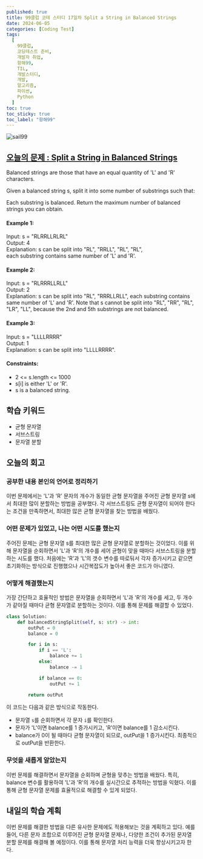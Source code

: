 ```yaml
---
published: true
title: 99클럽 코테 스터디 17일차 Split a String in Balanced Strings
date: 2024-06-05
categories: [Coding Test]
tags:
  [
    99클럽,
    코딩테스트 준비,
    개발자 취업,
    항해99,
    TIL,
    개발스터디,
    개발,
    알고리즘,
    파이썬,
    Python
  ]
toc: true
toc_sticky: true
toc_label: "항해99"
---
```


<img alt='sail99' src="https://github.com/dev-woody/dev-woody.github.io/assets/87690037/9acd8a60-ff3e-48fb-a317-38c699c8bf0e">

## [오늘의 문제 : Split a String in Balanced Strings](https://leetcode.com/problems/split-a-string-in-balanced-strings/description/)

Balanced strings are those that have an equal quantity of 'L' and 'R' characters.

Given a balanced string s, split it into some number of substrings such that:

Each substring is balanced.
Return the maximum number of balanced strings you can obtain.

#### Example 1:

Input: s = "RLRRLLRLRL"<br/>
Output: 4<br/>
Explanation: s can be split into "RL", "RRLL", "RL", "RL", <br/>each substring contains same number of 'L' and 'R'.<br/>

#### Example 2:

Input: s = "RLRRRLLRLL"<br/>
Output: 2<br/>
Explanation: s can be split into "RL", "RRRLLRLL", each substring contains same number of 'L' and 'R'.
Note that s cannot be split into "RL", "RR", "RL", "LR", "LL", because the 2nd and 5th substrings are not balanced.

#### Example 3:

Input: s = "LLLLRRRR"<br/>
Output: 1<br/>
Explanation: s can be split into "LLLLRRRR".

#### Constraints:

- 2 <= s.length <= 1000
- s[i] is either 'L' or 'R'.
- s is a balanced string.

## 학습 키워드

- 균형 문자열
- 서브스트링
- 문자열 분할

## 오늘의 회고

### 공부한 내용 본인의 언어로 정리하기

이번 문제에서는 'L'과 'R' 문자의 개수가 동일한 균형 문자열을 주어진 균형 문자열 s에서 최대한 많이 분할하는 방법을 공부했다. 각 서브스트링도 균형 문자열이 되어야 한다는 조건을 만족하면서, 최대한 많은 균형 문자열을 찾는 방법을 배웠다.

### 어떤 문제가 있었고, 나는 어떤 시도를 했는지

주어진 문제는 균형 문자열 s를 최대한 많은 균형 문자열로 분할하는 것이었다. 이를 위해 문자열을 순회하면서 'L'과 'R'의 개수를 세어 균형이 맞을 때마다 서브스트링을 분할하는 시도를 했다. 처음에는 'R'과 'L'의 갯수 변수를 따로둬서 각자 증가시키고 같으면 초기화하는 방식으로 진행했으나 시간복잡도가 높아서 좋은 코드가 아니였다.

### 어떻게 해결했는지

가장 간단하고 효율적인 방법은 문자열을 순회하면서 'L'과 'R'의 개수를 세고, 두 개수가 같아질 때마다 균형 문자열로 분할하는 것이다. 이를 통해 문제를 해결할 수 있었다.

```python
class Solution:
    def balancedStringSplit(self, s: str) -> int:
        outPut = 0
        balance = 0

        for i in s:
            if i == 'L':
                balance += 1
            else:
                balance -= 1

            if balance == 0:
                outPut += 1

        return outPut
```

이 코드는 다음과 같은 방식으로 작동한다.

- 문자열 `s`를 순회하면서 각 문자 `i`를 확인한다.
- 문자가 'L'이면 balance를 1 증가시키고, 'R'이면 balance를 1 감소시킨다.
- balance가 0이 될 때마다 균형 문자열이 되므로, outPut을 1 증가시킨다.
  최종적으로 outPut을 반환한다.

### 무엇을 새롭게 알았는지

이번 문제를 해결하면서 문자열을 순회하며 균형을 맞추는 방법을 배웠다. 특히, balance 변수를 활용하여 'L'과 'R'의 개수를 실시간으로 추적하는 방법을 익혔다. 이를 통해 균형 문자열 문제를 효율적으로 해결할 수 있게 되었다.

## 내일의 학습 계획

이번 문제를 해결한 방법을 다른 유사한 문제에도 적용해보는 것을 계획하고 있다. 예를 들어, 다른 문자 조합으로 이루어진 균형 문자열 문제나, 다양한 조건이 추가된 문자열 분할 문제를 해결해 볼 예정이다. 이를 통해 문자열 처리 능력을 더욱 향상시키고자 한다.
